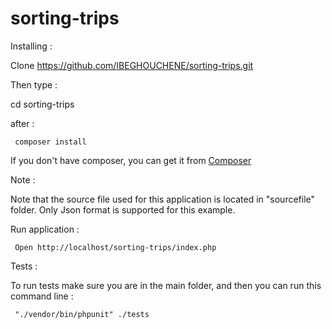 # sorting-trips

Installing :

   Clone https://github.com/IBEGHOUCHENE/sorting-trips.git
   
   Then type :
   
   cd sorting-trips

   after :

     composer install 

If you don't have composer, you can get it from  [Composer](https://getcomposer.org/)

Note :

Note that the source file used for this application is located in "sourcefile" folder. Only Json format is supported for this example.


Run application : 

     Open http://localhost/sorting-trips/index.php


Tests :

To run tests make sure you are in the main folder, and then you can run this command line :


     "./vendor/bin/phpunit" ./tests


